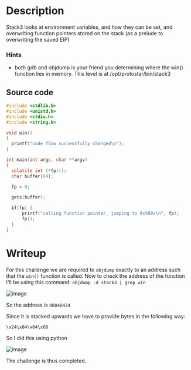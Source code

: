 # Description
Stack3 looks at environment variables, and how they can be set, and overwriting function pointers stored on the stack (as a prelude to overwriting the saved EIP)

### Hints

- both gdb and objdump is your friend you determining where the win() function lies in memory.
This level is at /opt/protostar/bin/stack3

## Source code
```C
#include <stdlib.h>
#include <unistd.h>
#include <stdio.h>
#include <string.h>

void win()
{
  printf("code flow successfully changed\n");
}

int main(int argc, char **argv)
{
  volatile int (*fp)();
  char buffer[64];

  fp = 0;

  gets(buffer);

  if(fp) {
      printf("calling function pointer, jumping to 0x%08x\n", fp);
      fp();
  }
}
```

# Writeup
For this challenge we are required to `objdump` exactly to an address such that the `win()` function is called. 
Now to check the address of the function I'll be using this command:
`objdump -d stack3 | grep win`

![image](https://github.com/AKripper/COPS-CSOC/assets/167231621/ddcbc037-ad83-41d4-ad93-3aaaab68da1e)

So the address is `08048424`

Since it is stacked upwards we have to provide bytes in the following way:

`\x24\x84\x04\x08`

 So I did this using python
 
 ![image](https://github.com/AKripper/COPS-CSOC/assets/167231621/ee6e64b3-5226-467b-a782-a7ff9032e180)

The challenge is thus completed.
